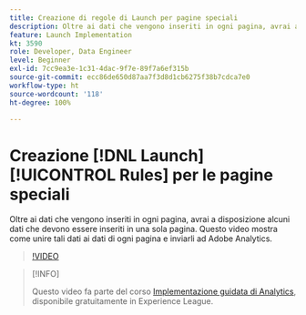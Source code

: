 ```yaml
---
title: Creazione di regole di Launch per pagine speciali
description: Oltre ai dati che vengono inseriti in ogni pagina, avrai a disposizione alcuni dati che devono essere inseriti in una sola pagina. Questo video mostra come unire tali dati ai dati di ogni pagina e inviarli ad Adobe Analytics.
feature: Launch Implementation
kt: 3590
role: Developer, Data Engineer
level: Beginner
exl-id: 7cc9ea3e-1c31-4dac-9f7e-89f7a6ef315b
source-git-commit: ecc86de650d87aa7f3d8d1cb6275f38b7cdca7e0
workflow-type: ht
source-wordcount: '118'
ht-degree: 100%

---
```


# Creazione [!DNL Launch] [!UICONTROL Rules] per le pagine speciali

Oltre ai dati che vengono inseriti in ogni pagina, avrai a disposizione alcuni dati che devono essere inseriti in una sola pagina. Questo video mostra come unire tali dati ai dati di ogni pagina e inviarli ad Adobe Analytics.

>[!VIDEO](https://video.tv.adobe.com/v/28770/?quality=12&learn=on)

>[!INFO]
>
> Questo video fa parte del corso [Implementazione guidata di Analytics](https://experienceleague.adobe.com/?recommended=Analytics-D-1-2019.1), disponibile gratuitamente in Experience League.